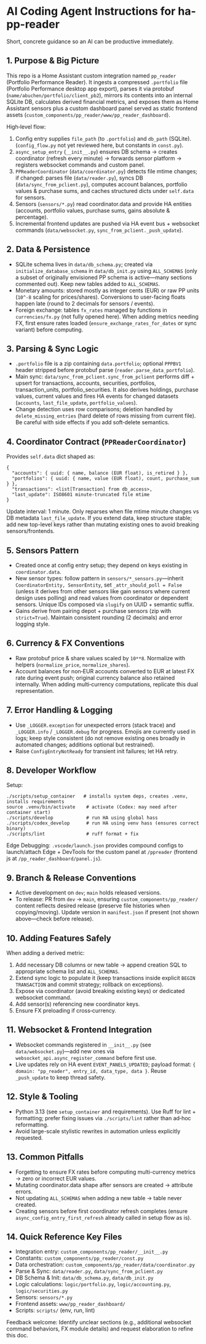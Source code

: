 # AI Coding Agent Instructions for ha-pp-reader

Short, concrete guidance so an AI can be productive immediately.

## 1. Purpose & Big Picture
This repo is a Home Assistant custom integration named `pp_reader` (Portfolio Performance Reader). It ingests a compressed `.portfolio` file (Portfolio Performance desktop app export), parses it via protobuf (`name/abuchen/portfolio/client_pb2`), mirrors its contents into an internal SQLite DB, calculates derived financial metrics, and exposes them as Home Assistant sensors plus a custom dashboard panel served as static frontend assets (`custom_components/pp_reader/www/pp_reader_dashboard`).

High‑level flow:
1. Config entry supplies `file_path` (to `.portfolio`) and `db_path` (SQLite). (`config_flow.py` not yet reviewed here, but constants in `const.py`).
2. `async_setup_entry` (`__init__.py`) ensures DB schema → creates coordinator (refresh every minute) → forwards sensor platform → registers websocket commands and custom panel.
3. `PPReaderCoordinator` (`data/coordinator.py`) detects file mtime changes; if changed: parses file (`data/reader.py`), syncs DB (`data/sync_from_pclient.py`), computes account balances, portfolio values & purchase sums, and caches structured dicts under `self.data` for sensors.
4. Sensors (`sensors/*.py`) read coordinator.data and provide HA entities (accounts, portfolio values, purchase sums, gains absolute & percentage).
5. Incremental frontend updates are pushed via HA event bus + websocket commands (`data/websocket.py`, `sync_from_pclient._push_update`).

## 2. Data & Persistence
- SQLite schema lives in `data/db_schema.py`; created via `initialize_database_schema` in `data/db_init.py` using `ALL_SCHEMAS` (only a subset of originally envisioned PP schema is active—many sections commented out). Keep new tables added to `ALL_SCHEMAS`.
- Monetary amounts: stored mostly as integer cents (EUR) or raw PP units (`10^-8` scaling for prices/shares). Conversions to user-facing floats happen late (round to 2 decimals for sensors / events).
- Foreign exchange: tables `fx_rates` managed by functions in `currencies/fx.py` (not fully opened here). When adding metrics needing FX, first ensure rates loaded (`ensure_exchange_rates_for_dates` or sync variant) before computing.

## 3. Parsing & Sync Logic
- `.portfolio` file is a zip containing `data.portfolio`; optional `PPPBV1` header stripped before protobuf parse (`reader.parse_data_portfolio`).
- Main sync: `data/sync_from_pclient.sync_from_pclient` performs diff + upsert for transactions, accounts, securities, portfolios, transaction_units, portfolio_securities. It also derives holdings, purchase values, current values and fires HA events for changed datasets (`accounts`, `last_file_update`, `portfolio_values`).
- Change detection uses row comparisons; deletion handled by `delete_missing_entries` (hard delete of rows missing from current file). Be careful with side effects if you add soft‑delete semantics.

## 4. Coordinator Contract (`PPReaderCoordinator`)
Provides `self.data` dict shaped as:
```
{
  "accounts": { uuid: { name, balance (EUR float), is_retired } },
  "portfolios": { uuid: { name, value (EUR float), count, purchase_sum } },
  "transactions": <list[Transaction] from db_access>,
  "last_update": ISO8601 minute-truncated file mtime
}
```
Update interval: 1 minute. Only reparses when file mtime minute changes vs DB metadata `last_file_update`.
If you extend data, keep structure stable; add new top-level keys rather than mutating existing ones to avoid breaking sensors/frontends.

## 5. Sensors Pattern
- Created once at config entry setup; they depend on keys existing in `coordinator.data`.
- New sensor types: follow pattern in `sensors/*_sensors.py`—inherit `CoordinatorEntity, SensorEntity`, set `_attr_should_poll = False` (unless it derives from other sensors like gain sensors where current design uses polling) and read values from coordinator or dependent sensors. Unique IDs composed via `slugify` on UUID + semantic suffix.
- Gains derive from pairing depot + purchase sensors (zip with `strict=True`). Maintain consistent rounding (2 decimals) and error logging style.

## 6. Currency & FX Conventions
- Raw protobuf price & share values scaled by `10**8`. Normalize with helpers (`normalize_price`, `normalize_shares`).
- Account balances for non‑EUR accounts converted to EUR at latest FX rate during event push; original currency balance also retained internally. When adding multi‑currency computations, replicate this dual representation.

## 7. Error Handling & Logging
- Use `_LOGGER.exception` for unexpected errors (stack trace) and `_LOGGER.info` / `_LOGGER.debug` for progress. Emojis are currently used in logs; keep style consistent (do not remove existing ones broadly in automated changes; additions optional but restrained).
- Raise `ConfigEntryNotReady` for transient init failures; let HA retry.

## 8. Developer Workflow
Setup:
```
./scripts/setup_container   # installs system deps, creates .venv, installs requirements
source .venv/bin/activate    # activate (Codex: may need after container start)
./scripts/develop            # run HA using global hass
./scripts/codex_develop      # run HA using venv hass (ensures correct binary)
./scripts/lint               # ruff format + fix
```
Edge Debugging: `.vscode/launch.json` provides compound configs to launch/attach Edge + DevTools for the custom panel at `/ppreader` (frontend js at `/pp_reader_dashboard/panel.js`).

## 9. Branch & Release Conventions
- Active development on `dev`; `main` holds released versions.
- To release: PR from `dev` → `main`, ensuring `custom_components/pp_reader/` content reflects desired release (preserve file histories when copying/moving). Update version in `manifest.json` if present (not shown above—check before release).

## 10. Adding Features Safely
When adding a derived metric:
1. Add necessary DB columns or new table → append creation SQL to appropriate schema list and `ALL_SCHEMAS`.
2. Extend sync logic to populate it (keep transactions inside explicit `BEGIN TRANSACTION` and commit strategy; rollback on exceptions).
3. Expose via coordinator (avoid breaking existing keys) or dedicated websocket command.
4. Add sensor(s) referencing new coordinator keys.
5. Ensure FX preloading if cross‑currency.

## 11. Websocket & Frontend Integration
- Websocket commands registered in `__init__.py` (see `data/websocket.py`)—add new ones via `websocket_api.async_register_command` before first use.
- Live updates rely on HA event `EVENT_PANELS_UPDATED`; payload format: `{ domain: "pp_reader", entry_id, data_type, data }`. Reuse `_push_update` to keep thread safety.

## 12. Style & Tooling
- Python 3.13 (see `setup_container` and requirements). Use Ruff for lint + formatting; prefer fixing issues via `./scripts/lint` rather than ad‑hoc reformatting.
- Avoid large-scale stylistic rewrites in automation unless explicitly requested.

## 13. Common Pitfalls
- Forgetting to ensure FX rates before computing multi-currency metrics → zero or incorrect EUR values.
- Mutating coordinator.data shape after sensors are created → attribute errors.
- Not updating `ALL_SCHEMAS` when adding a new table → table never created.
- Creating sensors before first coordinator refresh completes (ensure `async_config_entry_first_refresh` already called in setup flow as is).

## 14. Quick Reference Key Files
- Integration entry: `custom_components/pp_reader/__init__.py`
- Constants: `custom_components/pp_reader/const.py`
- Data orchestration: `custom_components/pp_reader/data/coordinator.py`
- Parse & Sync: `data/reader.py`, `data/sync_from_pclient.py`
- DB Schema & Init: `data/db_schema.py`, `data/db_init.py`
- Logic calculations: `logic/portfolio.py`, `logic/accounting.py`, `logic/securities.py`
- Sensors: `sensors/*.py`
- Frontend assets: `www/pp_reader_dashboard/`
- Scripts: `scripts/` (env, run, lint)

Feedback welcome: Identify unclear sections (e.g., additional websocket command behaviors, FX module details) and request elaboration to refine this doc.
